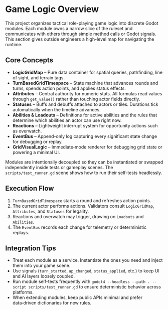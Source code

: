 # Game Logic Overview

This project organizes tactical role-playing game logic into discrete Godot modules.  Each module owns a narrow slice of the ruleset and communicates with others through simple method calls or Godot signals.  This section gives outside engineers a high-level map for navigating the runtime.

## Core Concepts

- **LogicGridMap** – Pure data container for spatial queries, pathfinding, line of sight, and terrain tags.
- **TurnBasedGridTimespace** – State machine that advances rounds and turns, spends action points, and applies status effects.
- **Attributes** – Central authority for numeric stats.  All formulas read values through `get_value()` rather than touching actor fields directly.
- **Statuses** – Buffs and debuffs attached to actors or tiles.  Durations tick automatically when the timeline advances.
- **Abilities & Loadouts** – Definitions for active abilities and the rules that determine which abilities an actor can use right now.
- **Reactions** – Lightweight interrupt system for opportunity actions such as overwatch.
- **EventBus** – Append-only log capturing every significant state change for debugging or replay.
- **GridVisualLogic** – Immediate‑mode renderer for debugging grid state or powering a minimal UI.

Modules are intentionally decoupled so they can be instantiated or swapped independently inside tests or gameplay scenes.  The `scripts/test_runner.gd` scene shows how to run their self-tests headlessly.

## Execution Flow

1. `TurnBasedGridTimespace` starts a round and refreshes action points.
2. The current actor performs actions.  Validators consult `LogicGridMap`, `Attributes`, and `Statuses` for legality.
3. Reactions and overwatch may trigger, drawing on `Loadouts` and `Abilities`.
4. The `EventBus` records each change for telemetry or deterministic replays.

## Integration Tips

- Treat each module as a service.  Instantiate the ones you need and inject them into your game scene.
- Use signals (`turn_started`, `ap_changed`, `status_applied`, etc.) to keep UI and AI layers loosely coupled.
- Run module self-tests frequently with `godot4 --headless --path . --script scripts/test_runner.gd` to ensure deterministic behavior across platforms.
- When extending modules, keep public APIs minimal and prefer data‑driven dictionaries for new rules.

